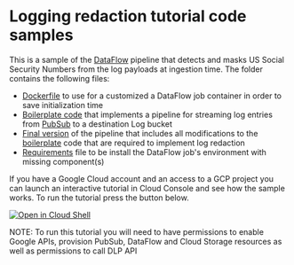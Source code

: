 # Logging redaction tutorial code samples

This is a sample of the [DataFlow] pipeline that detects and masks US Social Security Numbers from the log payloads at ingestion time.
The folder contains the following files:

* [Dockerfile] to use for a customized a DataFlow job container in order to save initialization time
* [Boilerplate code][boilerplate] that implements a pipeline for streaming log entries from [PubSub] to a destination Log bucket
* [Final version][final] of the pipeline that includes all modifications to the [boilerplate] code that are required to implement log redaction
* [Requirements] file to be install the DataFlow job's environment with missing component(s)

If you have a Google Cloud account and an access to a GCP project you can launch an interactive tutorial in Cloud Console and see how the sample works.
To run the tutorial press the button below.

[![Open in Cloud Shell][shell_img]][shell_link]

NOTE: To run this tutorial you will need to have permissions to enable Google APIs, provision PubSub, DataFlow and Cloud Storage resources as well as permissions to call DLP API

[dataflow]: https://cloud.google.com/dataflow
[pubsub]: https://cloud.google.com/pubsub
[dockerfile]: https://github.com/GoogleCloudPlatform/python-docs-samples/blob/main/logging/redaction/Dockerfile
[boilerplate]: https://github.com/GoogleCloudPlatform/python-docs-samples/blob/main/logging/redaction/log_redaction.py
[final]: https://github.com/GoogleCloudPlatform/python-docs-samples/blob/main/logging/redaction/log_redaction_final.py
[requirements]: https://github.com/GoogleCloudPlatform/python-docs-samples/blob/main/logging/redaction/requirements.txt
[shell_img]: http://gstatic.com/cloudssh/images/open-btn.png
[shell_link]: https://console.cloud.google.com/?walkthrough_id=cloud-ops-log-redacting-on-ingestion
